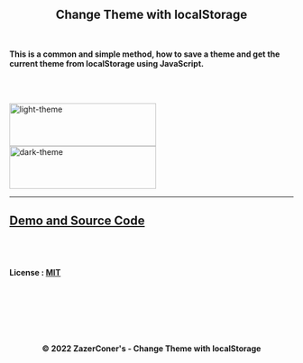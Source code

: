 <h2 align="center">Change Theme with localStorage</h2>

<br>

**This is a common and simple method, how to save a theme and get the current theme from localStorage using JavaScript.**

<br><br>

<img align="center" src="https://i.imgur.com/x9H4sD9.png" width="260px" height="76px" alt="light-theme">

<img align="center" src="https://i.imgur.com/Hy870OT.png" width="260px" height="76px" alt="dark-theme">

<br>
<hr>

## [Demo and Source Code](https://zazerconer.github.io/Change-Theme-with-localStorage)

<br><br>

#### License : [MIT](https://github.com/ZazerConer/Change-Theme-with-localStorage/blob/main/LICENSE)

<br><br><br><br><br>

<div align="center"><b>© 2022 ZazerConer's - Change Theme with localStorage</b></div>
